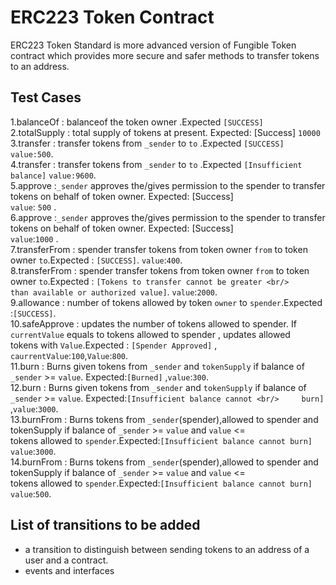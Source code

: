 # ERC223 Token Contract 

ERC223 Token Standard is more advanced version of Fungible Token contract which provides more secure and safer methods to transfer tokens to an address.

## Test Cases
1.balanceOf : balanceof the token owner .Expected `[SUCCESS]` <br/>
2.totalSupply : total supply of tokens at present. Expected: [Success] `10000` <br/>
3.transfer : transfer tokens from `_sender` to `to` .Expected `[SUCCESS]` `value:500`. <br/>
4.transfer : transfer tokens from `_sender` to `to` .Expected `[Insufficient balance]` `value:9600`. <br/>
5.approve :`_sender` approves the/gives permission to the spender to transfer tokens on behalf of token owner. Expected: [Success]  <br/>            `value`: `500` . <br/>
6.approve :`_sender` approves the/gives permission to the spender to transfer tokens on behalf of token owner. Expected: [Success] <br/>              `value`:`1000` . <br/>
7.transferFrom : spender transfer tokens from token owner `from` to token owner `to`.Expected : `[SUCCESS]`. `value`:`400`. <br/>
8.transferFrom : spender transfer tokens from token owner `from` to token owner `to`.Expected : `[Tokens to transfer cannot be greater <br/>            than available or authorized value]`. `value`:`2000`. <br/>
9.allowance : number of tokens allowed by token `owner` to  `spender`.Expected :`[SUCCESS]`. <br/>
10.safeApprove : updates the number of tokens allowed to spender. If `currentValue` equals to tokens allowed to spender , updates allowed <br/>            tokens with `Value`.Expected : `[Spender Approved]` , `caurrentValue`:`100`,`Value`:`800`. <br/>
11.burn : Burns given tokens from `_sender` and `tokenSupply` if balance of `_sender` >= `value`. Expected:`[Burned]` ,`value`:`300`. <br/>
12.burn : Burns given tokens from `_sender` and `tokenSupply` if balance of `_sender` >= `value`. Expected:`[Insufficient balance cannot <br/>     burn]` ,`value`:`3000`. <br/>
13.burnFrom : Burns tokens from `_sender`(spender),allowed to spender and tokenSupply if balance of `_sender` >= `value` and `value` <= <br/>         tokens allowed to `spender`.Expected:`[Insufficient balance cannot burn]` `value`:`3000`. <br/>
14.burnFrom : Burns tokens from `_sender`(spender),allowed to spender and tokenSupply if balance of `_sender` >= `value` and `value` <= <br/>         tokens allowed to `spender`.Expected:`[Insufficient balance cannot burn]` `value`:`500`. <br/>

## List of transitions to be added

  * a transition to distinguish between sending tokens to an address of a user and a contract.
  * events and interfaces 
